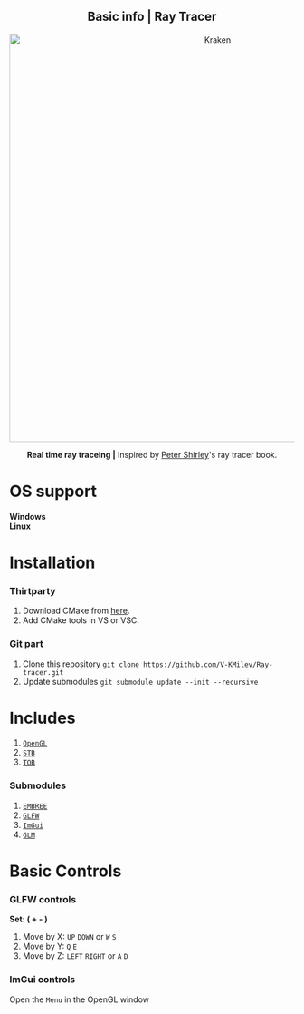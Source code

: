 <h2 align="center"> Basic info | Ray Tracer</h2>
<p align="center">
    <img src="https://cdn.discordapp.com/attachments/841102399690768435/956269654815440896/unknown.png" width="720px;" alt="Kraken"/><br />

<p align="center">
<b>Real time ray traceing |</b> Inspired by <a href="https://raytracing.github.io">Peter Shirley</a>'s ray tracer book. </p>

# OS support
**Windows**\
**Linux**

# Installation

### Thirtparty
1. Download CMake from [here](https://cmake.org/download/).
3. Add CMake tools in VS or VSC.

### Git part
1. Clone this repository `git clone https://github.com/V-KMilev/Ray-tracer.git`
2. Update submodules `git submodule update --init --recursive`

# Includes
1. [`OpenGL`](https://www.opengl.org)
2. [`STB`](https://github.com/nothings/stb)
3. [`TOB`](https://github.com/tinyobjloader/tinyobjloader)

### Submodules
1. [`EMBREE`](https://github.com/embree/embree)
2. [`GLFW`](https://github.com/glfw/glfw)
3. [`ImGui`](https://github.com/ocornut/imgui)
4. [`GLM`](https://github.com/g-truc/glm)

# Basic Controls
### GLFW controls
**Set: ( + - )**
1. Move by X: `UP` `DOWN` or  `W` `S`
2. Move by Y: `Q` `E`
3. Move by Z: `LEFT` `RIGHT` or  `A` `D`

### ImGui controls
Open the `Menu` in the OpenGL window
